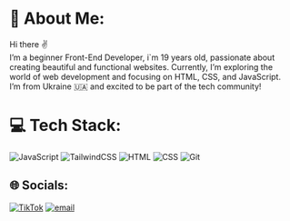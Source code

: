 # 💫 About Me:
Hi there ✌️<br>I’m a beginner Front-End Developer, i`m 19 years old, passionate about creating beautiful and functional websites. Currently, I’m exploring the world of web development and focusing on HTML, CSS, and JavaScript.<br>I’m from Ukraine 🇺🇦 and excited to be part of the tech community!

# 💻 Tech Stack:
![JavaScript](https://img.shields.io/badge/javascript-%23323330.svg?style=for-the-badge&logo=javascript&logoColor=%23F7DF1E) 
![TailwindCSS](https://img.shields.io/badge/tailwindcss-%2338B2AC.svg?style=for-the-badge&logo=tailwind-css&logoColor=white) 
![HTML](https://img.shields.io/badge/html-%23E34F26.svg?style=for-the-badge&logo=html5&logoColor=white) 
![CSS](https://img.shields.io/badge/css-%231572B6.svg?style=for-the-badge&logo=css3&logoColor=white) 
![Git](https://img.shields.io/badge/git-%23F05032.svg?style=for-the-badge&logo=git&logoColor=white)



## 🌐 Socials:
[![TikTok](https://img.shields.io/badge/TikTok-%23000000.svg?logo=TikTok&logoColor=white)](https://tiktok.com/@wwakaww) [![email](https://img.shields.io/badge/Email-D14836?logo=gmail&logoColor=white)](mailto:tolstaavika10@gmail.com) 

